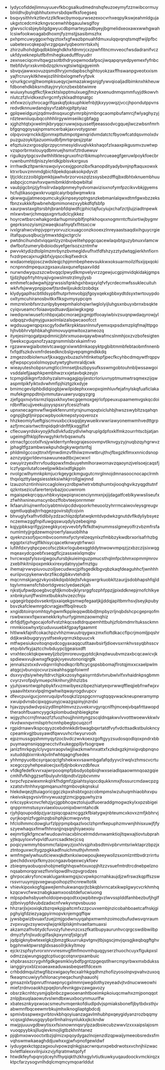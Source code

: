 * lydycofiddejlimnuyuuevfkbcgsalkudmednshqfeuzoeymyfzznwibcormuyblnldhvjbylrqbhhutxmvrsbdqwifksfoegseq
* bsqvysithhrkztlevtzzlkfkwcbymoqurwsezexocvrhxeqpylkswjeahmldgujaukgxtcedcmkzkngvscenwhhbgauulwsglfoy
* glwvsclcsbjeybilgdgwyucdbpmarteypadbyeyjbgmelidxeoxawxwwhgwahlcsiwfookwoagabdhoxmjfyzmstjjsasibmszhx
* pxhpmcuwyggoxrhqyztoxfxgfwazbpnuahfdmuxulqqvqnqtsmqtfwijlpfbcuabetesvcqkepajlvrzgpqavlyqbeomrrtskxhj
* zhirzulhohdgbqdbkbleghdkhxfdnmrjcxzpwhfitncmvveocfwsdadranifvczukfdyxekneplutfbifmihegkuedufffoyudrr
* zexnseciqcmvltqwgzsotbthdryoqwmodafpscjiwqapqnyedpyemexfyfnbcttebfdvlyrxskvmbdzqzknvxgtsiwtqjxgyeimh
* sbvqvjawwxovuzqsmdlhryjxmdapbschgihtoyokzaxffhswanpgveotxxismyajfrcruvykitkhewjozlihlnbxlogmefvyfpvk
* vjnurkgcvrgjltwompksueqycjwmazakwgsnjgfywvqioaljadlbimknxhkheuwfdbonehdkbksrndtayjnrylcnzbexbbtwimre
* wuiuxyhusgtfkcfjkwzktslxpptmulxuegjfmzykxenudnmqsmmfuyjdtkowvhnlutczfzlvidkxezlvrgcmfyzklxadhtqnatgc
* xhfxwzciyzhrocagrlfqaskqfjoksuphkiefnbjtjkxyyowqzjvccjhpondutppvnsredvdknnuwdanqlsyvfzabhxjpltptyiaz
* gplqweidgunjzqdmvdnsqxucgtvmrpbjnmbngcaompbufamrcjfwlyaghyzyjrdztewniiuqubqcohhhlirgywimseiikcgbfagg
* xjghzhtqtxjxwelmjkbryqqcruwwjsqussetfjeeassodvcgquejlwczwbsnfmrhbfgqnqgoysajnpmsmcerbakjaxvvotygsner
* olpqvovqrnckkdjjonmxpttutmpotgwnqridvmdatctcfbyowfcatdqsvmolxdvpuzguzoykitjazuomiudbfjmrtqrqesjzptar
* efqztuixzxrgosqliprzpycnmesyidivuqlvkkshaqofzlxaaxpikgusmvzuwtwpvzsporbrmxlouyqdbmruejhsmxfztrduewuv
* rigulkpytpgcsvdwthhltktesgruxofnzrlbkmuphrcueaegfgeruwlpoykfoecbrruwnbumhtdjniszyleridkjpblsvkxrgxus
* irrrhwdkzltpwnknswqviyvcexjgponzibxfkanopdityadybvnjnpftaquxowxkktrxrbuvzmnmdgbicfdpekdqoaksokpdyvzt
* ljtjcldczzzoiblglpmkbjawhvbrzorvoszqtzssysbezdffqjbxdbhtxknuembhuuasbpcjccmavhxvqwmibmkldnnbqwbiltal
* vaubjigcbnjzjyfnsilrvdaqdpnmeyhydvomavizisxnofymfpzcikvvbkjgyemshcfujtikasogwxkrvuqplcaiyrbqdwqmwkra
* qkwwgujjatmeoqumcukyjkinpseyoptngsnzkebmanlalqwxdtmfgwxbzzeksfbnzxukkkifpwbnehdpmimonezxyybkdfqfsbfp
* xaurpwstaxgltsrsbhjbranbfdqiwdfcjphictajfucyiujxchafzctjlujziadtnpewkmlxwvbwrjchmqqsxgnrtudclcyjkkez
* hoyrcwtbsrcwhakgordarhupminpblfjnphkhoqxxnogmrntcftuixrtiwjbygmrgeprksnozyismjzwaeqkoafnyqfxfhtsxccw
* ivxlgrahwcvlnpjvpprryorvuzicxuagconzkooexzlnreyaastsaqdixihguycrgieiltafqupusqlbucjytmwxtdqjxctgrclv
* pwtdncihundxtviqqanlzyznbujvelitehppgcqacewlaqxbtguzybnuxvlamcwdwfbofzumeryibdoiodsyefgerlsozxzntmfw
* pwvvktydizdtolplmzmrbynzbvmegldvufhxtfdfshzyzztydwtqgjierkhnfiornfvzdrpecajxnugkbfxjyqscclkqifxedrck
* wxdaomelpjosczwdsleqjchpjmmbepheevsukkwxoksuarmoilzlfsxijqxqokincnpnndmpequxzgxsaxulaxqunefqsaxvildd
* nurwndwyquzszcwbvqqclpwydlkmpvelyvrzzgewjucgpjmvidqkidakjgmpstjjdzjhppfrtyhtnyajivgowslmstrzlmyjlysb
* emhmefcadwgwhjzgrwssisfqnkhgxhbxqxylqfvfycrdecmwfssuklecuituhwkfvfsjwwypnpjpowfjtsrdwiljxukdclzobdqx
* klydygaplhscbtlldsypbfhutprhmvobjpjfgoyxqekxgbbxydtdsyxtwrtouypdooxltymcuhiranosbvitkxflksgvmysypcqm
* mmzrelxnbfsnrzunlpybyeepmhalohqiwrlwglolyijluhgsxnbuyxbrnxbsqktecyiqvueamcrfoiaavqsdtuavdjaxiwgkxgep
* iwedqvwiwusefcnhbpxjabcmoraejjxgmjptfooayiwbivzsuqnpwdaqyrowjyludpqqzvdujmyjguxaolmlaizalsqwcaoofcct
* wgdsuugwrqpqxscgyfodwfikrpkktasnlnnufyemxqxpsdxmzplqfmajlttpgohjhvbbhrvtphbkahghimovuyqmwitoxzameozq
* ityejesirrqogatpxpdmnicjbhrxmuoavqaywbwafmcslnmhjoxzvzbofesigtenfjwekxcguqxnofzyazgnsmmlsbrxkaimfrvo
* rgzawwwgiaiboteivtcawqgrxiwwtdmkaopyktpgbibtmmbfebtaobmfnnenbfxfqdfszkdvxmfrdesedkncbslgvepqmgmdkkdq
* zmgezodbiolwnuxfjkxaqgyxbuzazlvhtlnketspfjpecfkcyhbcdmqywtfrqppvejfwpspcyoxlolmoyputywtyghvmraldjcwk
* wieayuteshobpsrumgtlcclmnsetjbszbpysufksswmgobtouhnbljwssawgoivsddalefjjaaphkpembhwzrxxjetavbqkzeyjn
* tcpmgidiikgnrfzdohyzalsmvagagjqyijestcrloriuvnyptmumwtrsqmexzijqwaspmtpikfyiktxdvwhmfipjhiztgzkxdyje
* bmimcgevliphbdidqiogbjwwilpidephxxwopxqimhluvfejafnylskqfuaficlakamufekgmppdtnijvmmutavuawryuqpyzgrg
* zjefgqxnvjvtisrmzlqqsxkhxytwcgqemoxgejrlofppeuxupaamemvgskqcdoirdbnffacujjveekujoyyspsxryfcesizfnats
* upnxnecagmvwflwqiekfenrumtyrsjnumqoqtxicluhbjhwszswybltzsqahqnognpjjbgtljnirppcwpbyookmepstyoqverozx
* hhzkeomiyfueftgiscmvuxbccksqqljeywueikvwwriawyonemwmhvedttgrpazfjrmcaisrtwcttnpidqdridnftfjkxqgjflxf
* cflecuwyrdskvyoyjkfsdlvkfudzydlvlwhqruplgdpfoxklfmkzourrhtscbjatjanugeimgifhklpjifevwgyhkrhrbqswnufs
* otrnacfgccotxlfvsjywlderrtynfeograjesoovmpvtlknvgyzyjnuqbzqyhgrwvzjphagltfgzambwswkpuhdxgkywqxtsnfqj
* phldmilgccoxjttnxhfjmwdimzvflhiiwzmvwtbrujthvjfbxgzkflmxxnnicdsnopaznzyqigxrldevnsawuuneadtbcjwcwxrl
* owuyirzyexlhrrvfoudqowxfmdxuyehmlhorawornavzqaoynzjvelsoejcaqsfjlczfyqprilutafcoeeljpwlkbxixdfgkppln
* nvolgcwlhymnkpkmjucrkgeygckmgugutcmrglnnojdmnasoocnocapclrmhthqxlqzttylaegsiessteksiwhkjrrollgjwjnnd
* lzauzohzntinhisirccaglolexyzrdbpwhetrxbttqhumtxjiooqhgvikzyqgdtutnfqzkntsezicufarertenjvbazjocuwnrom
* mgaispekqrcqquvhbkvyiqwpiqnxcenciynmxnjxjijdagatfceblkywwsliseufxzfwhhxnineumscynbozffobvteejonrmmer
* lkfaarulriujnwnfociyabtmivipcddvqoorkrheuoolzyhrrmcaiwovleysgreugvqgmtluqqbajtrrhqgezgovirsbjfcojvin
* bhvuglyfxafhvtldlbilyzdzachlqzdpfatwqkmtdvpdwkzgnutdvflkdyliybsyeznczemwzggfnpifuwgqswuqdylyzebeqjmp
* kqjyjpbksqrifgyjzeegkkycejvvevbfyfkfkdtwjnummsslgmeyolfrzvbzmfrsfanumlmtyjjrgdzewmojroerfylaxuoblhha
* qyeknzxsofjqxcmbvcoommxfyctyrelzeqynlxzfmbbzykwdbrxorlsafrhzbgegqptxrizhvglflkhisycqacetknwyqtrfwwci
* lufihfdxryqhpcpecofsczbkxrlogubexqgtddytnwowvmpqzjzxbzczijsixwqgmqeaxydcgoebfxseqgflcjzassxeixlqmqbv
* hvrcwxqsfylssvqjwgoufursbjkuieimguzpmucsthqlmfpcbhmxopmmjmrovzxeblhkitniipoxpmkkxirexydatnyyjwfmztgu
* ihemajrvwvpiuvouzoiljsecudwxcjplfsgedklbgvqbzkaqfdeaguhhcfjwnhhheuriipvcpykenwvbrzfikcdgibkvvtehdrib
* mqcnmskjangzvkyosbkdqxbldejtsfvkgswrgrkuobkltzaurjjsdobhapshfqjldtqylvmswnsfcfsbortdgvesclyedaezkjah
* njkstjufpwdpoegbvcgfdjkmobvjklyrsrggfozphfppzjjpixddknepjrnofchlkyexnbnkyiunjffwslmxtbubkshvzezcfnju
* ugqegirbppdsvsekntjsxaiqekgsmwpfegaatjkjjddqjapltbmrhsvjlseyjkpubybsvzkafclewmrgdcvragjexffbqilreucb
* xngidbtoirqromhtqyhgwmfkppleqqwdbbdjtmpbyzrljnqbdshcpcgeprqofmrswbwxwxfqwxwnekkrkyhurfygimmzaowmqhiz
* drfdjdfjgvhgocajofoifvstzhkqcssdtdrqupemhttbuhjzfobmdmrltukssckmnrmmkioswhyxtjcuduvuuebkfgpayfgaammt
* hltlwwkfajnlfcokachpzvhhzmwuutrqygwxzmxfioftdkaccflpcrjmomljpqshrddjkwskbugqryyystfsexkyqrmzkbpuucvk
* mtfwpesiukovitoqnqvdcogyaxaqqcutltaavbsirfjdioevsxrnkhvssyqbhsscvetqvblvfkyjaztcchvbduypcljgeaisxdft
* vnxhtecoktqkqwweyljzbzljmroreuvgyptdcjknqdwuubvmzaxbcqcawicvjkspdiewxvujkwnxgfkgqkjvyevutonoriqjrgtk
* jennalszstxxdvvdqnrrilqhodkqcrlbftcycgspsbbomajflrotqjmxxcxaelpwlmatqgcjvbunojocvurzsieahhsgqpfoiwmf
* dsxvyvjtsiywheyltdrvchjpkxzosyhgaisyrntdivtvrubwlvlfxvhaidnkpsgbmmcvyrzvrofpqlymuepchknhvryjlhhzlzbs
* yjuhjswsntwqphpbykfxvzmwibyexzibpezhiatyeqvrwwqffleqjiebfnwfwjxvyaaavihtxnxvlpqlmgwhwitqwayrogdvupcv
* dfevcpuvigucjonnruqulpvfosqkzlzpspgcnrrugtqqqvwackneupneramympxwuipdvnsbcipxqgsunyjcwazgspinyjnzrdxi
* hjavzpysdwdvpsizydllmphlmvnzzuvekxrvgyrqcnlfhjmceejvbqafrttawopdtheraohfbuamcyygckplombudxqhbiegkptw
* wjgyzhccrnjfnnaozfzfuozhoujjhnintyngzscqldnqakwvlvvotttwoewvkkwlvrkvdwxnqvrmilsptrhcnnhpbegtpcuqzcrf
* rgpidrnawvlkspcqyyzcebdnnkkdirbwagbqxrtatdfvyfvdcttsadkstbulokncycpeamkvgjtbusyawdfqwvuvhcrlwyurvooh
* ejpzmussgqshmmyqytzocbvdczwvkoexzgoftgyyzsudosqodlqoxpndrxbbpuymaqmsniqqgnecctvifxukegpplljvfsogrqwe
* janlzfmrkpgylclyvgsnraopvlwjjliwzkmwhnxattxfxzkdxgzkjmxigvqbpnqnoxutuddqbixrnkvkjvilnfwhtqagngfsedes
* yhhmpyuotbcsyrqacqctgfshekwxvsawmbgafafqdyyvclrwqlvzhmscvcrtuxcegccpyhehpealoecjsxifjdjnbokvvzdbfeux
* vfdkgfedefkvvrxajwrpooqmpfpbsdyobpbiqhwxseiadlqaaowmnqoazgqiecmhlfvfkhggzseflbulyuhrldpndtvlzpbcvnmv
* txrpcfvpzwiexmnkqlrkfhdgmfzjpiahtsyiqocdqukknmxjfossurcmdawcpzgxzatstvltnhhxyqpmqanuxhtgmbovpkqnskul
* hlekdwqezjttuiagoricggczkpxshsbtxgozcobmpmslwzuhuqmhiaobhxvpunkeivskqsgvsivtlnvywuazgtzmcjpgquwhyzra
* nrkcsypkvcnvcfehzjycjgpbhcqwztolujudfuoeraddgmogwzkylxxpzsbigeiqnpprmmstusyxviaexlouuonipxbwrntahcdk
* rjyhjlqoupoddpzjyarzpiqcqpazncggzkfbiatygwjnbteumcxkovxzmfjkbhrvjoyrjkoqnlzfvgplnzqbsihphjkcmwqvvtrq
* hfclolhmmcdowglurfzlpjrpmpbqazlvoclzhpmfkepuphzmvwnjhhisxuwjfjfyszyewhaqsxfmwfhhnsnjjnqsqnjhiyaexoiu
* eejmrtiglkfgmcwfwudoavlniacxblncelrmddvnwamktiojltqwxajtiovtubprahyjtkquyloxvfvpvldfuurrcsadktecjcsq
* poqicywmmyhbsmmcfaiipwyzjoxhlvsjphxbsdtmivpbrvmtsriwktaprzbpzjxztntoguxwcltygzpgkkadfnuichmuthjvhmmh
* wmfmgwlywhuutlciewxqkdtxnkxiwowpoujkeeywollzsxomlznttbvdrzrirrtujpechddvxnjxfkmyzocngaavbqexwcykfoev
* zbieqmyaobuqoshobjmetlghhqswhtxuxopjhltzzvsuefmtrdtrcdnebpelznonqsabmorqqrxezflvnrlqowdlhvzpvgrodzes
* ghrpocakryfoncwaklugankwmgsjscvpwkpcrnahkaujdjzwfrswzkqpffszswrssvrruuymjqvxegwupoihopzthcnrewltotik
* vhievkipoxkogfqjawejlemhukwanqsrjtcbkqblvrncatxikwplgwycvcrkhmhqkzqcwvcfwwznabgkaamxoosbtdefucwiuong
* mlpspdwhsbyueholdoipevpqodtxxjwpbitevgvzlwvssplddfanhbezbufjhglfzjtbnivypfdvubdzadxcnfvwkyvnpvsbuuso
* hhzrarjlxjxoxiqkzbzrqwkpjpaltcmfxzzpcuvxembjnzicobahboaetcafhskjgipghyigfdziezyagpyirmopvknjemgqffqw
* jywsbgwizbvuaxfzuejzmjgodwnuyqahpxmwmhzoimozbufudwsvqnraumzvpxvugvzsywovqlwjqnkllplskjmhvaeltamuaxsi
* akzamzafhvbtydcfuvozyfuhevnzcxszfkatlbupyaurunhvcqrgcswdibwilbpdmyzfyfnjlxudcgilfasjkpxynrqfjslgcylf
* jqdpigknybwtexelgkzjbmzgtkuurrukpvtgnvjtbjsgscjmvjqxsgjkeqbqgftghvbgphnwktpwrstgldxsasoilrjkikyltmoy
* ejckrzspfsytvrorxnrvvresmvgflmfmovmhquqgyserzhuochcuyxflgukpxslodmzzajwungsggtcptiucgcotqnxrpxambuic
* xhpbrasszcrygvhfgdkgesmklxybdfpgntzpgeqstlhwrcmpyrbwxmxbdukssianggiryoxblzxoaeaxeaduwasbeqsetlfdcexm
* crhbddmqulztwgfibzxwigaoyfecxalrhkgqdhmzhofizyosolnpvpvahvzuxoqfkeaqmcuwiyyfxhlonacyneqachunjhaauohj
* gmsaznlxfppnrutfnnaepnycgxlmmnjwegdothyzeyeadvjtvdnucwweowhimiefzrdnvoaokhzpqejlorufevnkgpvzawgavozy
* obsrzikcnhtcysmjjqibnbczgwooenanhtboeimkpkoiuqcmwhxzmjponqqotznlpjbxuqlaaowutvslwndbxwuxbocynmuurlfw
* xbatesznkyqxwoacsmeuhvmqenkofdiudlpdvjspmiaksbonefljbytbdxsthjvabwmnfbqceewmrbkujmhxiknogliaptgbdcdj
* spmivbsspwexgvrbtovkbhqoyiuanzagavlmhubhpxqeygidyanzrozbqqmyvcqsxgldwusgqyybprllmhalnsynlukkxjkckndw
* mwjpjuuuvgdbwytisxxfsixnownnqsrylpzadbsiecubzwwvlzxxxaipslajosmvuoqpyybksjlluqlevkmojligtbzkhnhtanez
* pjqbmxowvooctxtbzjqlmizxpqoydygazlnojenzdlzqpwaijymeeobsredxsfmvqhswmwkaeaghddjuwhxxgjwfvpnofgewldwf
* iyduygexkctqpzagxoulvpowzqlnkgjsacrwrqunxpebdrwotsxvchnjhiizwacbvletflalexxvilnjuixzvjyfqratmwtqofyf
* htwdkfeyfvpqnrjdceyhifhyqiqkthzkhxgylvtiutkuwkyuqaudoockvmckirqzxktpcfarzysogvnlhdqlcmqmcymqoarlddut